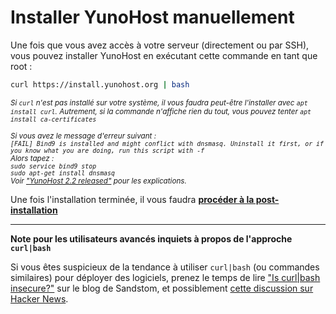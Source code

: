 # Installer YunoHost manuellement

Une fois que vous avez accès à votre serveur (directement ou par SSH), vous pouvez installer YunoHost en exécutant cette commande en tant que root :

```bash
curl https://install.yunohost.org | bash
```

<small>*Si `curl` n'est pas installé sur votre système, il vous faudra peut-être l'installer avec `apt install curl`. Autrement, si la commande n'affiche rien du tout, vous pouvez tenter `apt install ca-certificates`*</small>

<small>*Si vous avez le message d'erreur suivant :
<br>```[FAIL] Bind9 is installed and might conflict with dnsmasq. Uninstall it first, or if you know what you are doing, run this script with -f```
<br>Alors tapez :
<br>`sudo service bind9 stop`
<br>`sudo apt-get install dnsmasq`
<br>Voir ["YunoHost 2.2 released"](https://forum.yunohost.org/t/yunohost-2-2-released/602) pour les explications.*</small>

Une fois l'installation terminée, il vous faudra [**procéder à la post-installation**](/postinstall)

---

**Note pour les utilisateurs avancés inquiets à propos de l'approche `curl|bash`**

Si vous êtes suspicieux de la tendance à utiliser `curl|bash` (ou commandes similaires) pour déployer des logiciels, prenez le temps de lire ["Is curl|bash insecure?"](https://sandstorm.io/news/2015-09-24-is-curl-bash-insecure-pgp-verified-install) sur le blog de Sandstom, et possiblement [cette discussion sur Hacker News](https://news.ycombinator.com/item?id=12766350).

